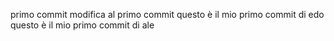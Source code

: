 primo commit
modifica al primo commit 
questo è  il mio primo commit di edo
questo è  il mio primo commit di ale